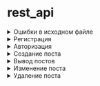 # rest_api


<details>
  <summary>Ошибки в исходном файле</summary>
  
![alt text](https://github.com/ElerGard/rest_api/blob/b5abeb8eca6d7e379ee105ff2a6d48fcb35da458/Errors/%D0%9E%D1%88%D0%B8%D0%B1%D0%BA%D0%B0%20%D0%B2%20%D1%84%D0%B0%D0%B9%D0%BB%D0%B5_1.jpg)

![alt text](https://github.com/ElerGard/rest_api/blob/04bf0afb1206181b0d01d5937144748f9ad9c3a8/Errors/%D0%9E%D1%88%D0%B8%D0%B1%D0%BA%D0%B0%20%D0%B2%20%D1%84%D0%B0%D0%B9%D0%BB%D0%B5_2.jpg)

![alt text](https://github.com/ElerGard/rest_api/blob/b5abeb8eca6d7e379ee105ff2a6d48fcb35da458/Errors/%D0%9E%D1%88%D0%B8%D0%B1%D0%BA%D0%B0%20%D0%B2%20%D1%84%D0%B0%D0%B9%D0%BB%D0%B5_3.jpg)

![alt text](https://github.com/ElerGard/rest_api/blob/b5abeb8eca6d7e379ee105ff2a6d48fcb35da458/Errors/%D0%9E%D1%88%D0%B8%D0%B1%D0%BA%D0%B0%20%D0%B2%20%D1%84%D0%B0%D0%B9%D0%BB%D0%B5_4.jpg)

![alt text](https://github.com/ElerGard/rest_api/blob/b5abeb8eca6d7e379ee105ff2a6d48fcb35da458/Errors/%D0%9E%D1%88%D0%B8%D0%B1%D0%BA%D0%B0%20%D0%B2%20%D1%84%D0%B0%D0%B9%D0%BB%D0%B5_5.jpg)

![alt text](https://github.com/ElerGard/rest_api/blob/b5abeb8eca6d7e379ee105ff2a6d48fcb35da458/Errors/%D0%9E%D1%88%D0%B8%D0%B1%D0%BA%D0%B0%20%D0%B2%20%D1%84%D0%B0%D0%B9%D0%BB%D0%B5_6.jpg)

![alt text](https://github.com/ElerGard/rest_api/blob/b5abeb8eca6d7e379ee105ff2a6d48fcb35da458/Errors/%D0%9E%D1%88%D0%B8%D0%B1%D0%BA%D0%B0%20%D0%B2%20%D1%84%D0%B0%D0%B9%D0%BB%D0%B5_7.jpg)

![alt text](https://github.com/ElerGard/rest_api/blob/b5abeb8eca6d7e379ee105ff2a6d48fcb35da458/Errors/%D0%9E%D1%88%D0%B8%D0%B1%D0%BA%D0%B0%20%D0%B2%20%D1%84%D0%B0%D0%B9%D0%BB%D0%B5_8.jpg)

![alt text](https://github.com/ElerGard/rest_api/blob/b5abeb8eca6d7e379ee105ff2a6d48fcb35da458/Errors/%D0%9E%D1%88%D0%B8%D0%B1%D0%BA%D0%B0%20%D0%B2%20%D1%84%D0%B0%D0%B9%D0%BB%D0%B5_9.jpg)

</details>

<details>
  <summary>Регистрация</summary>

![alt text](https://github.com/ElerGard/rest_api/blob/cb6048e36f544dc8c6457b01e14aac796c7532b6/tests/reg_1.jpg)

![alt text](https://github.com/ElerGard/rest_api/blob/cb6048e36f544dc8c6457b01e14aac796c7532b6/tests/reg_2.jpg)
  
</details>

<details>
  <summary>Авторизация</summary>

  ![alt text](https://github.com/ElerGard/rest_api/blob/cb6048e36f544dc8c6457b01e14aac796c7532b6/tests/auth_1.jpg)
  
  ![alt text](https://github.com/ElerGard/rest_api/blob/cb6048e36f544dc8c6457b01e14aac796c7532b6/tests/auth_2.jpg)
  
</details>
  
<details>
  <summary>Создание поста</summary>

  ![alt text](https://github.com/ElerGard/rest_api/blob/cb6048e36f544dc8c6457b01e14aac796c7532b6/tests/createPost_1.jpg)
  
  ![alt text](https://github.com/ElerGard/rest_api/blob/cb6048e36f544dc8c6457b01e14aac796c7532b6/tests/createPost_2.jpg)
  
</details>

<details>
  <summary>Вывод постов</summary>

  ![alt text](https://github.com/ElerGard/rest_api/blob/cb6048e36f544dc8c6457b01e14aac796c7532b6/tests/getAllPosts_1.jpg)
  
  ![alt text](https://github.com/ElerGard/rest_api/blob/cb6048e36f544dc8c6457b01e14aac796c7532b6/tests/getAllPosts_2.jpg)
  
</details>

<details>
  <summary>Изменение поста</summary>

  ![alt text](https://github.com/ElerGard/rest_api/blob/cb6048e36f544dc8c6457b01e14aac796c7532b6/tests/changePost_1.jpg)
  
  ![alt text](https://github.com/ElerGard/rest_api/blob/cb6048e36f544dc8c6457b01e14aac796c7532b6/tests/changePost_2.jpg)
  
  ![alt text](https://github.com/ElerGard/rest_api/blob/cb6048e36f544dc8c6457b01e14aac796c7532b6/tests/changePost_3.jpg)
  
  ![alt text](https://github.com/ElerGard/rest_api/blob/cb6048e36f544dc8c6457b01e14aac796c7532b6/tests/changePost_4.jpg)
  
</details>

<details>
  <summary>Удаление поста</summary>

  ![alt text](https://github.com/ElerGard/rest_api/blob/cb6048e36f544dc8c6457b01e14aac796c7532b6/tests/deletePosts_1.jpg)
  
  ![alt text](https://github.com/ElerGard/rest_api/blob/cb6048e36f544dc8c6457b01e14aac796c7532b6/tests/deletePosts_2.jpg)
  
  ![alt text](https://github.com/ElerGard/rest_api/blob/cb6048e36f544dc8c6457b01e14aac796c7532b6/tests/deletePosts_3.jpg)
  
  ![alt text](https://github.com/ElerGard/rest_api/blob/cb6048e36f544dc8c6457b01e14aac796c7532b6/tests/deletePosts_4.jpg)
  
</details>
